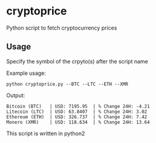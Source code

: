# cryptoprice
Python script to fetch cryptocurrency prices

## Usage
Specify the symbol of the crpyto(s) after the script name

Example usage:
```
python cryptoprice.py --BTC --LTC --ETH --XMR
```

Output:
```
Bitcoin (BTC) 	| USD: 7195.95 	| % Change 24H: -4.21
Litecoin (LTC) 	| USD: 63.8407 	| % Change 24H: 3.02
Ethereum (ETH) 	| USD: 326.737 	| % Change 24H: 7.42
Monero (XMR) 	| USD: 118.634 	| % Change 24H: 13.64
```

This script is written in python2